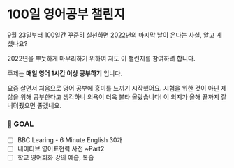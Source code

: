 # 100일 영어공부 챌린지

9월 23일부터 100일간 꾸준히 실천하면 2022년의 마지막 날이 온다는 사실, 알고 계셨나요?  

2022년을 뿌듯하게 마무리하기 위하여 저도 이 챌린지를 참여하려 합니다.  

주제는 **매일 영어 1시간 이상 공부하기** 입니다.  

요즘 살면서 처음으로 영어 공부에 흥미를 느끼기 시작했어요. 시험을 위한 것이 아닌 제 삶을 위해 공부한다고 생각하니 의욕이 더욱 불타 올랐습니다! 이 의지가 올해 끝까지 잘 버텨줬으면 좋겠네요.  

### 📍 GOAL

- [ ] BBC Learing - 6 Minute English 30개  
- [ ] 네이티브 영어표현력 사전 ~Part2
- [ ] 학교 영어회화 강의 예습, 복습 
